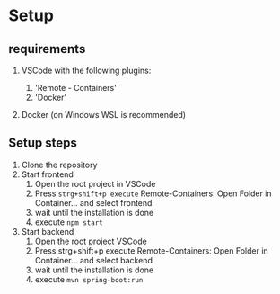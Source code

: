# Setup

## requirements

1. VSCode with the following plugins: 
   1. 'Remote - Containers' 
   2. 'Docker'

2. Docker (on Windows WSL is recommended) 

## Setup steps 

1. Clone the repository 
2. Start frontend
   1. Open the root project in VSCode
   2. Press `strg+shift+p execute` Remote-Containers: Open Folder in Container... and select frontend
   3. wait until the installation is done 
   4. execute `npm start`
3. Start backend
   1. Open the root project  VSCode  
   2.  Press strg+shift+p execute Remote-Containers: Open Folder in Container... and select backend
   3. wait until the installation is done 
   4. execute `mvn spring-boot:run`

